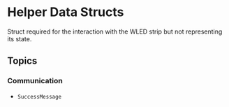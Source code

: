 # Helper Data Structs

Struct required for the interaction with the WLED strip but not representing its state.

## Topics

### Communication

- ``SuccessMessage``
